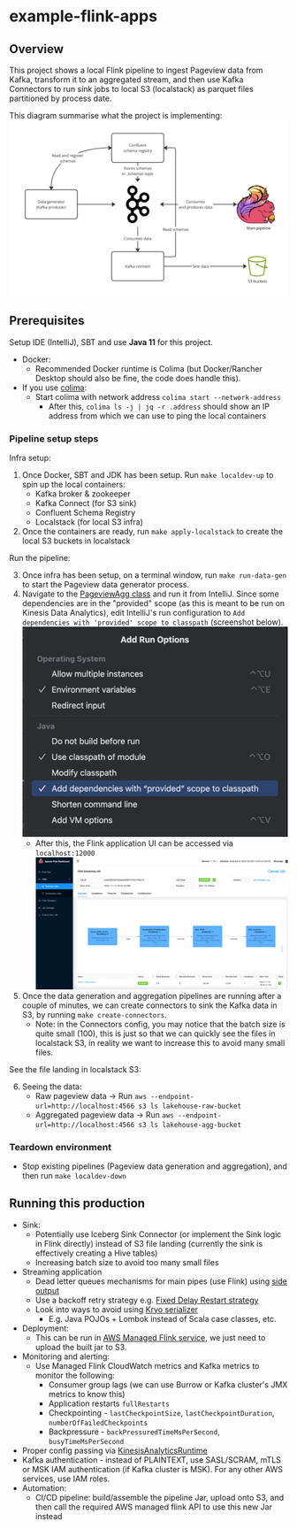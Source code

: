 # example-flink-apps

## Overview

This project shows a local Flink pipeline to ingest Pageview data from Kafka, transform it to an aggregated stream, and
then use Kafka Connectors to run sink jobs to local S3 (localstack) as parquet files partitioned by process date. 

This diagram summarise what the project is implementing:
![diagram.png](diagram.png)

## Prerequisites

Setup IDE (IntelliJ), SBT and use **Java 11** for this project.

- Docker:
    - Recommended Docker runtime is Colima (but Docker/Rancher Desktop should also be fine, the code does handle this).
- If you use [colima](https://github.com/abiosoft/colima):
    - Start colima with network address `colima start --network-address`
        - After this, `colima ls -j | jq -r .address` should show an IP address from which we can use to ping the local
          containers

### Pipeline setup steps

Infra setup:

1. Once Docker, SBT and JDK has been setup. Run `make localdev-up` to spin up the local containers:
    - Kafka broker & zookeeper
    - Kafka Connect (for S3 sink)
    - Confluent Schema Registry
    - Localstack (for local S3 infra)
2. Once the containers are ready, run `make apply-localstack` to create the local S3 buckets in localstack

Run the pipeline:

3. Once infra has been setup, on a terminal window, run `make run-data-gen` to start the Pageview data generator
   process.
4. Navigate to the [PageviewAgg class](src/main/scala/com/viethungha/flink/examples/PageviewAgg.scala) and run it from
   IntelliJ. Since some dependencies are in the "provided" scope (as this is meant to be run on Kinesis Data Analytics),
   edit
   IntelliJ's run configuration to `Add dependencies with 'provided' scope to classpath` (screenshot below).
   ![img.png](img.png)
    - After this, the Flink application UI can be accessed via `localhost:12000`
![ui.png](ui.png)
5. Once the data generation and aggregation pipelines are running after a couple of minutes, we can create connectors to sink the Kafka data in
   S3, by running `make create-connectors`.
    - Note: in the Connectors config, you may notice that the batch size is quite small (100), this is just so that we
      can quickly see the files in localstack S3, in reality we want to increase this to avoid many small files.

See the file landing in localstack S3:

6. Seeing the data:
    - Raw pageview data -> Run `aws --endpoint-url=http://localhost:4566 s3 ls lakehouse-raw-bucket`
    - Aggregated pageview data -> Run `aws --endpoint-url=http://localhost:4566 s3 ls lakehouse-agg-bucket`

### Teardown environment
- Stop existing pipelines (Pageview data generation and aggregation), and then run `make localdev-down`

## Running this production
- Sink: 
  - Potentially use Iceberg Sink Connector (or implement the Sink logic in Flink directly) instead of S3 file
    landing (currently the sink is effectively creating a Hive tables)
  - Increasing batch size to avoid too many small files
- Streaming application
    - Dead letter queues mechanisms for main pipes (use Flink) using [side output](https://nightlies.apache.org/flink/flink-docs-master/docs/dev/datastream/side_output/)
    - Use a backoff retry strategy e.g. [Fixed Delay Restart strategy](https://nightlies.apache.org/flink/flink-docs-master/docs/ops/state/task_failure_recovery/#fixed-delay-restart-strategy)
    - Look into ways to avoid using [Kryo serializer](https://nightlies.apache.org/flink/flink-docs-release-1.17/docs/dev/datastream/fault-tolerance/serialization/types_serialization/#supported-data-types)
      - E.g. Java POJOs + Lombok instead of Scala case classes, etc.
- Deployment:
  - This can be run in [AWS Managed Flink service](https://aws.amazon.com/managed-service-apache-flink/), we just need to upload the built jar to S3.
- Monitoring and alerting:
  - Use Managed Flink CloudWatch metrics and Kafka metrics to monitor the following:
    - Consumer group lags (we can use Burrow or Kafka cluster's JMX metrics to know this)
    - Application restarts `fullRestarts`
    - Checkpointing - `lastCheckpointSize`, `lastCheckpointDuration`, `numberOfFailedCheckpoints`
    - Backpressure - `backPressuredTimeMsPerSecond`, `busyTimeMsPerSecond`
- Proper config passing via [KinesisAnalyticsRuntime](https://docs.aws.amazon.com/managed-flink/latest/java/how-properties.html#how-properties-access)
- Kafka authentication - instead of PLAINTEXT, use SASL/SCRAM, mTLS or MSK IAM authentication (if Kafka cluster is MSK). For any other AWS services, use IAM roles.
- Automation:
  - CI/CD pipeline: build/assemble the pipeline Jar, upload onto S3, and then call the required AWS managed flink API to use this new Jar instead
